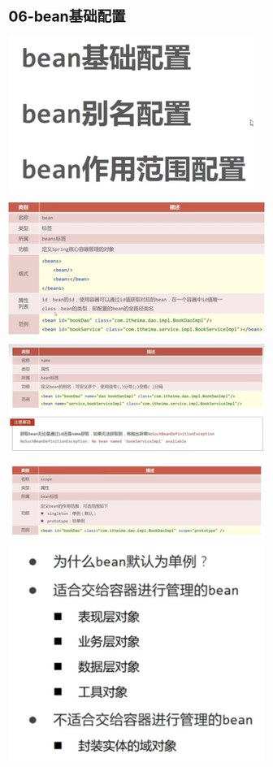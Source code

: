 # 06-bean基础配置

![](img/20230502141717.png)

![](img/20230502141731.png)

![](img/20230502142048.png)

![](img/20230502142215.png)

![](img/20230502142337.png)

